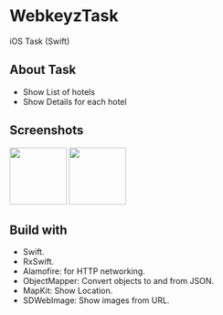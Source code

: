# WebkeyzTask
iOS Task (Swift)

## About Task
- Show List of hotels
- Show Details for each hotel

## Screenshots
<div>
<img src="https://user-images.githubusercontent.com/44899782/105564874-c6315c80-5d2c-11eb-9650-17c74115cf32.png" width= "100">
<img src="https://user-images.githubusercontent.com/44899782/105564882-ccbfd400-5d2c-11eb-9763-3ec3ff63ba1d.png" width= "100">

</div>

## Build with
- Swift.
- RxSwift.
- Alamofire: for HTTP networking.
- ObjectMapper: Convert objects to and from JSON.
- MapKit: Show Location.
- SDWebImage: Show images from URL.
